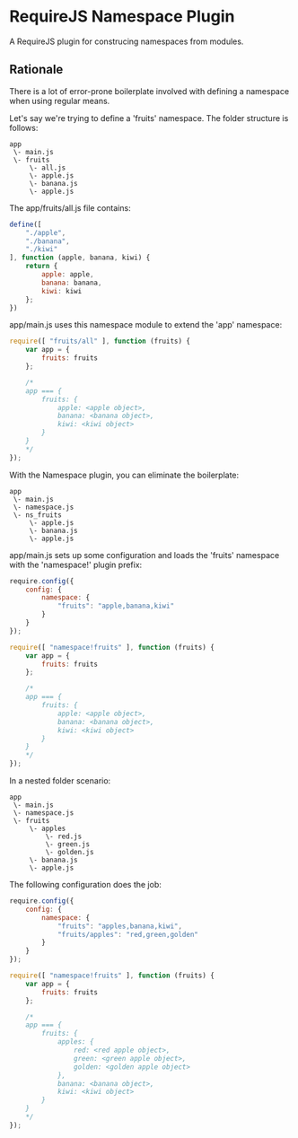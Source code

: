 # RequireJS Namespace Plugin
A RequireJS plugin for construcing namespaces from modules.

## Rationale

There is a lot of error-prone boilerplate involved with defining a namespace when using regular means.

Let's say we're trying to define a 'fruits' namespace. The folder structure is follows:

```
app
 \- main.js
 \- fruits
     \- all.js
     \- apple.js
     \- banana.js
     \- apple.js
```

The app/fruits/all.js file contains:

```js
define([
    "./apple",
    "./banana",
    "./kiwi"
], function (apple, banana, kiwi) {
    return {
        apple: apple,
        banana: banana,
        kiwi: kiwi
    };
})
```

app/main.js uses this namespace module to extend the 'app' namespace:

```js
require([ "fruits/all" ], function (fruits) {
    var app = {
        fruits: fruits
    };

    /*
    app === {
        fruits: {
            apple: <apple object>,
            banana: <banana object>,
            kiwi: <kiwi object>
        }
    }
    */
});
```

With the Namespace plugin, you can eliminate the boilerplate:

```
app
 \- main.js
 \- namespace.js
 \- ns_fruits
     \- apple.js
     \- banana.js
     \- apple.js
```

app/main.js sets up some configuration and loads the 'fruits' namespace with the 'namespace!' plugin prefix:

```js
require.config({
    config: {
        namespace: {
            "fruits": "apple,banana,kiwi"
        }
    }
});

require([ "namespace!fruits" ], function (fruits) {
    var app = {
        fruits: fruits
    };

    /*
    app === {
        fruits: {
            apple: <apple object>,
            banana: <banana object>,
            kiwi: <kiwi object>
        }
    }
    */
});
```

In a nested folder scenario:

```
app
 \- main.js
 \- namespace.js
 \- fruits
     \- apples
         \- red.js
         \- green.js
         \- golden.js
     \- banana.js
     \- apple.js
```

The following configuration does the job:

```js
require.config({
    config: {
        namespace: {
            "fruits": "apples,banana,kiwi",
            "fruits/apples": "red,green,golden"
        }
    }
});

require([ "namespace!fruits" ], function (fruits) {
    var app = {
        fruits: fruits
    };

    /*
    app === {
        fruits: {
            apples: {
                red: <red apple object>,
                green: <green apple object>,
                golden: <golden apple object>
            },
            banana: <banana object>,
            kiwi: <kiwi object>
        }
    }
    */
});
```
